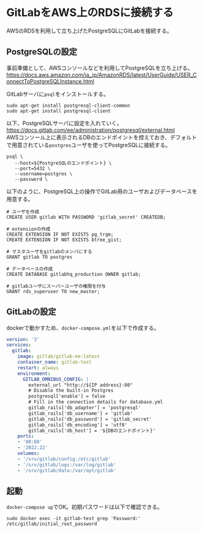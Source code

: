 # GitLabをAWS上のRDSに接続する
AWSのRDSを利用して立ち上げたPostgreSQLにGitLabを接続する。

## PostgreSQLの設定
事前準備として、AWSコンソールなどを利用してPostgreSQLを立ち上げる。  
https://docs.aws.amazon.com/ja_jp/AmazonRDS/latest/UserGuide/USER_ConnectToPostgreSQLInstance.html

GitLabサーバに`psql`をインストールする。
```
sudo apt-get install postgresql-client-common
sudo apt-get install postgresql-client
```

以下、PostgreSQLサーバに設定を入れていく。  
https://docs.gitlab.com/ee/administration/postgresql/external.html  
AWSコンソール上に表示されるDBのエンドポイントを控えておき、デフォルトで用意されている`postgres`ユーザを使ってPostgreSQLに接続する。
```
psql \
   --host=${PostgreSQLのエンドポイント} \
   --port=5432 \
   --username=postgres \
   --password \
```

以下のように、PostgreSQL上の操作でGitLab用のユーザおよびデータベースを用意する。
```
# ユーザを作成
CREATE USER gitlab WITH PASSWORD 'gitlab_secret' CREATEDB;

# extensionの作成
CREATE EXTENSION IF NOT EXISTS pg_trgm;
CREATE EXTENSION IF NOT EXISTS btree_gist;

# マスタユーザをgitlabのメンバにする
GRANT gitlab TO postgres

# データベースの作成
CREATE DATABASE gitlabhq_production OWNER gitlab;

# gitlabユーザにスーパーユーザの権限を付与
GRANT rds_superuser TO new_master;
```

## GitLabの設定
dockerで動かすため、`docker-compose.yml`を以下で作成する。
```docker-compose.yml
version: '3'
services:
  gitlab:
    image: gitlab/gitlab-ee:latest
    container_name: gitlab-test
    restart: always
    environment:
      GITLAB_OMNIBUS_CONFIG: |
        external_url "http://${IP address}:80"
        # Disable the built-in Postgres
        postgresql['enable'] = false
        # Fill in the connection details for database.yml
        gitlab_rails['db_adapter'] = 'postgresql'
        gitlab_rails['db_username'] = 'gitlab'
        gitlab_rails['db_password'] = 'gitlab_secret'
        gitlab_rails['db_encoding'] = 'utf8'
        gitlab_rails['db_host'] = '${DBのエンドポイント}'
    ports:
    - '80:80'
    - '2022:22'
    volumes:
    - '/srv/gitlab/config:/etc/gitlab'
    - '/srv/gitlab/logs:/var/log/gitlab'
    - '/srv/gitlab/data:/var/opt/gitlab'
```

## 起動
`docker-compose up`でOK。初期パスワードは以下で確認できる。
```
sudo docker exec -it gitlab-test grep 'Password:' /etc/gitlab/initial_root_password
```